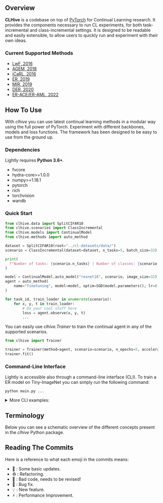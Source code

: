 ## Overview
**CLHive** is a codebase on top of [PyTorch](https://pytorch.org) for Continual Learning research. It provides the components necessary to run CL experiments, for both task-incremental and class-incremental settings. It is designed to be readable and easily extensible, to allow users to quickly run and experiment with their own ideas.

### Current Supported Methods

- [LwF, 2016](https://arxiv.org/abs/1606.09282)
- [AGEM, 2018](https://arxiv.org/abs/1812.00420)
- [iCaRL, 2016](https://arxiv.org/abs/1611.07725)
- [ER, 2019](https://arxiv.org/abs/1902.10486)
- [MIR, 2019](https://arxiv.org/abs/1908.04742)
- [DER, 2020](https://arxiv.org/abs/2004.07211)
- [ER-ACE/ER-AML, 2022](https://arxiv.org/abs/2203.03798)

## How To Use

With *clhive* you can use latest continual learning methods in a modular way using the full power of PyTorch. Experiment with different backbones, models and loss functions. The framework has been designed to be easy to use from the ground up.

### Dependencies

Lightly requires **Python 3.6+**.

- fvcore
- hydra-core>=1.0.0
- numpy>=1.18.1
- pytorch
- rich
- torchvision
- wandb

### Quick Start

```python
from clhive.data import SplitCIFAR10
from clhive.scenarios import ClassIncremental
from clhive.models import ContinualModel
from clhive.methods import auto_method

dataset = SplitCIFAR10(root="../cl-datasets/data/")
scenario = ClassIncremental(dataset=dataset, n_tasks=5, batch_size=32)

print(
  f"Number of tasks: {scenario.n_tasks} | Number of classes: {scenario.n_classes}"
)

model = ContinualModel.auto_model("resnet18", scenario, image_size=32)
agent = auto_method(
    name="finetuning", model=model, optim=SGD(model.parameters(), lr=0.01)
)

for task_id, train_loader in enumerate(scenario):
    for x, y, t in train_loader:
        # Do your cool stuff here
        loss = agent.observe(x, y, t)
        ...
```

You can easily use *clhive.Trainer* to train the continual agent in any of the supported scenarios. 

```python
from clhive import Trainer

trainer = Trainer(method=agent, scenario=scenario, n_epochs=5, accelerator="gpu")
trainer.fit()
```

### Command-Line Interface

Lightly is accessible also through a command-line interface (CLI). To train a ER model on Tiny-ImageNet you can simply run the following command:

```
python main.py ...
```

<details>
  <summary>More CLI examples:</summary>
  
Train CLIP with ViT-base on COCO Captions dataset:

```
python main.py data=coco model/vision_model=vit-b  model/text_model=vit-b
```

</details>



## Terminology

Below you can see a schematic overview of the different concepts present in the *clhive* Python package.



## Reading The Commits
Here is a reference to what each emoji in the commits means:

* 📎 : Some basic updates.
* ♻️ : Refactoring.
* 💩 : Bad code, needs to be revised!
* 🐛 : Bug fix.
* 💡 : New feature.
* ⚡ : Performance Improvement.
